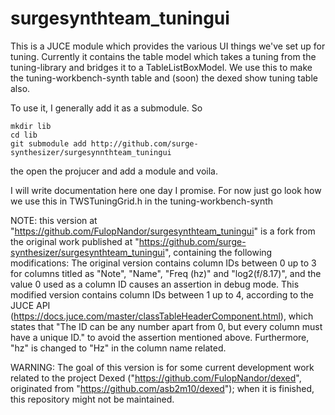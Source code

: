 # surgesynthteam_tuningui

This is a JUCE module which provides the various UI things we've set up for tuning.
Currently it contains the table model which takes a tuning from the 
tuning-library and bridges it to a TableListBoxModel. We use this 
to make the tuning-workbench-synth table and (soon) the dexed show 
tuning table also.

To use it, I generally add it as a submodule. So

```
mkdir lib
cd lib
git submodule add http://github.com/surge-synthesizer/surgesynnthteam_tuningui
```

the open the projucer and add a module and voila.

I will write documentation here one day I promise. For now just go look how we use
this in TWSTuningGrid.h in the tuning-workbench-synth

NOTE: this version at "https://github.com/FulopNandor/surgesynthteam_tuningui" is a fork 
from the original work published at "https://github.com/surge-synthesizer/surgesynthteam_tuningui", 
containing the following modifications:
The original version contains column IDs between 0 up to 3 for columns
titled as "Note", "Name", "Freq (hz)" and "log2(f/8.17)", and the value 0
used as a column ID causes an assertion in debug mode.
This modified version contains column IDs between 1 up to 4, according to
the JUCE API (https://docs.juce.com/master/classTableHeaderComponent.html), which
states that "The ID can be any number apart from 0, but every column must have a unique ID."
to avoid the assertion mentioned above. 
Furthermore, "hz" is changed to "Hz" in the column name related.

WARNING: The goal of this version is for some current development work related to the project Dexed
("https://github.com/FulopNandor/dexed", originated from "https://github.com/asb2m10/dexed");
when it is finished, this repository might not be maintained. 